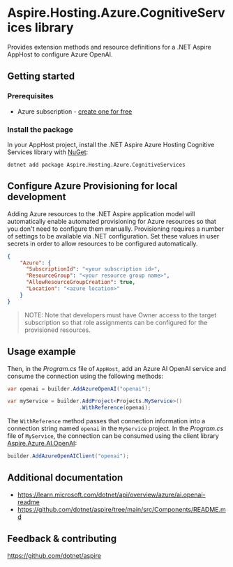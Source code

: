 # Aspire.Hosting.Azure.CognitiveServices library

Provides extension methods and resource definitions for a .NET Aspire AppHost to configure Azure OpenAI.

## Getting started

### Prerequisites

- Azure subscription - [create one for free](https://azure.microsoft.com/free/)

### Install the package

In your AppHost project, install the .NET Aspire Azure Hosting Cognitive Services library with [NuGet](https://www.nuget.org):

```dotnetcli
dotnet add package Aspire.Hosting.Azure.CognitiveServices
```

## Configure Azure Provisioning for local development

Adding Azure resources to the .NET Aspire application model will automatically enable automated provisioning
for Azure resources so that you don't need to configure them manually. Provisioning requires a number of settings
to be available via .NET configuration. Set these values in user secrets in order to allow resources to be configured
automatically.

```json
{
    "Azure": {
      "SubscriptionId": "<your subscription id>",
      "ResourceGroup": "<your resource group name>",
      "AllowResourceGroupCreation": true,
      "Location": "<azure location>"
    }
}
```

> NOTE: Note that developers must have Owner access to the target subscription so that role assignments
>       can be configured for the provisioned resources.

## Usage example

Then, in the _Program.cs_ file of `AppHost`, add an Azure AI OpenAI service and consume the connection using the following methods:

```csharp
var openai = builder.AddAzureOpenAI("openai");

var myService = builder.AddProject<Projects.MyService>()
                       .WithReference(openai);
```

The `WithReference` method passes that connection information into a connection string named `openai` in the `MyService` project. In the _Program.cs_ file of `MyService`, the connection can be consumed using the client library [Aspire.Azure.AI.OpenAI](https://www.nuget.org/packages/Aspire.Azure.AI.OpenAI):

```csharp
builder.AddAzureOpenAIClient("openai");
```

## Additional documentation

* https://learn.microsoft.com/dotnet/api/overview/azure/ai.openai-readme
* https://github.com/dotnet/aspire/tree/main/src/Components/README.md

## Feedback & contributing

https://github.com/dotnet/aspire
